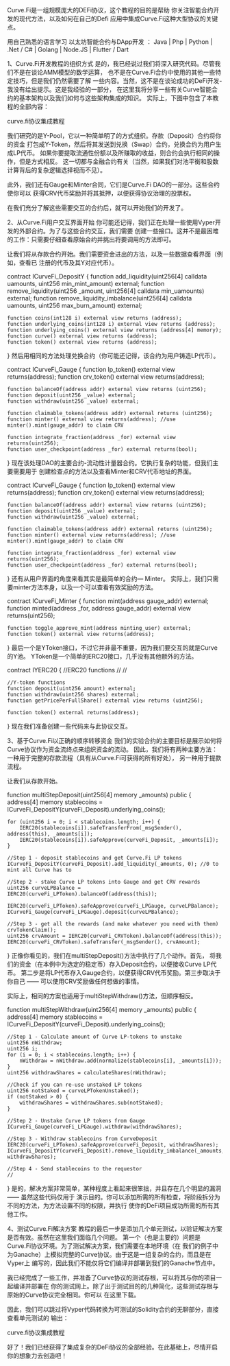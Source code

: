 Curve.Fi是一组规模庞大的DEFi协议，这个教程的目的是帮助 你关注智能合约开发的现代方法，以及如何在自己的Defi 应用中集成Curve.Fi这种大型协议的关键点。

用自己熟悉的语言学习 以太坊智能合约与DApp开发 ： Java | Php | Python | .Net / C# | Golang | Node.JS | Flutter / Dart

1、Curve.Fi开发教程的组织方式
是的，我已经说过我们将深入研究代码。尽管我们不是在谈论AMM模型的数学运算， 也不是在Curve.Fi合约中使用的其他一些特定技巧，但是我们仍然需要了解 一些内容。当然，这不是在谈论成功的DeFi开发-我没有给出提示。这是我经验的一部分， 在这里我将分享一些有关Curve智能合约的基本架构以及我们如何与这些架构集成的知识。 实际上，下图中包含了本教程的全部内容：

curve.fi协议集成教程

我们研究的是Y-Pool，它以一种简单明了的方式组织。存款（Deposit）合约将你的资金 打包成Y-Token，然后将其发送到兑换（Swap）合约，兑换合约为用户生成LP代币。 如果你要提取流通性份额以及所赚取的收益，则合约会执行相同的操作，但是方式相反。 这一切都与金融合约有关（当然，如果我们对池平衡和股数计算背后的复杂逻辑选择视而不见）。

此外，我们还有Gauge和Minter合同，它们是Curve.Fi DAO的一部分。这些合约使你可以 获得CRV代币奖励并将其抵押，以便获得协议治理的投票权。

在我们充分了解这些需要交互的合约后，就可以开始我们的开发了。

2、从Curve.Fi用户交互界面开始
你可能还记得，我们正在处理一些使用Vyper开发的外部合约。为了与这些合约交互，我们需要 创建一些接口。这并不是最困难的工作：只需要仔细查看原始合约并挑出将要调用的方法即可。

让我们将从存款合约开始。我们需要资金进出的方法，以及一些数据查看界面（例如，查看已 注册的代币及其Y对应代币）。

contract ICurveFi_DepositY { 
    function add_liquidity(uint256[4] calldata uamounts, uint256 min_mint_amount) external;
    function remove_liquidity(uint256 _amount, uint256[4] calldata min_uamounts) external;
    function remove_liquidity_imbalance(uint256[4] calldata uamounts, uint256 max_burn_amount) external;

    function coins(int128 i) external view returns (address);
    function underlying_coins(int128 i) external view returns (address);
    function underlying_coins() external view returns (address[4] memory);
    function curve() external view returns (address);
    function token() external view returns (address);
}
然后用相同的方法处理兑换合约（你可能还记得，该合约为用户铸造LP代币）。

contract ICurveFi_Gauge {
    function lp_token() external view returns(address);
    function crv_token() external view returns(address);
 
    function balanceOf(address addr) external view returns (uint256);
    function deposit(uint256 _value) external;
    function withdraw(uint256 _value) external;

    function claimable_tokens(address addr) external returns (uint256);
    function minter() external view returns(address); //use minter().mint(gauge_addr) to claim CRV

    function integrate_fraction(address _for) external view returns(uint256);
    function user_checkpoint(address _for) external returns(bool);
}
现在该处理DAO的主要合约-流动性计量器合约。它执行复杂的功能，但我们主要需要用于 创建检查点的方法以及查看Minter和CRV代币地址的界面。

contract ICurveFi_Gauge {
    function lp_token() external view returns(address);
    function crv_token() external view returns(address);
 
    function balanceOf(address addr) external view returns (uint256);
    function deposit(uint256 _value) external;
    function withdraw(uint256 _value) external;

    function claimable_tokens(address addr) external returns (uint256);
    function minter() external view returns(address); //use minter().mint(gauge_addr) to claim CRV

    function integrate_fraction(address _for) external view returns(uint256);
    function user_checkpoint(address _for) external returns(bool);
}
还有从用户界面的角度来看其实是最简单的合约— Minter。 实际上，我们只需要minter方法本身，以及一个可以查看有效奖励的方法。

contract ICurveFi_Minter {
    function mint(address gauge_addr) external;
    function minted(address _for, address gauge_addr) external view returns(uint256);

    function toggle_approve_mint(address minting_user) external;
    function token() external view returns(address);
}
最后一个是YToken接口，不过它并非最不重要，因为我们要交互的就是Curve的Y池。 YToken是一个简单的ERC20接口，几乎没有其他额外的方法。

contract IYERC20 { 
    //ERC20 functions
    //
    //

    //Y-token functions
    function deposit(uint256 amount) external;
    function withdraw(uint256 shares) external;
    function getPricePerFullShare() external view returns (uint256);

    function token() external returns(address);
}
现在我们准备创建一些代码来与此协议交互。

3、基于Curve.Fi以正确的顺序转移资金
我们的实验合约的主要目标是展示如何将Curve协议作为资金流终点来组织资金的流动。 因此，我们将有两种主要方法：一种用于完整的存款流程（具有从Curve.Fi可获得的所有好处）， 另一种用于提款流程。

让我们从存款开始。

function multiStepDeposit(uint256[4] memory _amounts) public {
    address[4] memory stablecoins = ICurveFi_DepositY(curveFi_Deposit).underlying_coins();

    for (uint256 i = 0; i < stablecoins.length; i++) {
        IERC20(stablecoins[i]).safeTransferFrom(_msgSender(), address(this), _amounts[i]);
        IERC20(stablecoins[i]).safeApprove(curveFi_Deposit, _amounts[i]);
    }

    //Step 1 - deposit stablecoins and get Curve.Fi LP tokens
    ICurveFi_DepositY(curveFi_Deposit).add_liquidity(_amounts, 0); //0 to mint all Curve has to 

    //Step 2 - stake Curve LP tokens into Gauge and get CRV rewards
    uint256 curveLPBalance = IERC20(curveFi_LPToken).balanceOf(address(this));

    IERC20(curveFi_LPToken).safeApprove(curveFi_LPGauge, curveLPBalance);
    ICurveFi_Gauge(curveFi_LPGauge).deposit(curveLPBalance);

    //Step 3 - get all the rewards (and make whatever you need with them)
    crvTokenClaim();
    uint256 crvAmount = IERC20(curveFi_CRVToken).balanceOf(address(this));
    IERC20(curveFi_CRVToken).safeTransfer(_msgSender(), crvAmount);
}
正像你看见的，我们在multiStepDeposit()方法中执行了几个动作。首先， 将我们的资金（在本例中为选定的稳定币）存入Deposit合约，以便接收Curve LP代币。 第二步是将LP代币存入Gauge合约，以便获得CRV代币奖励。第三步取决于你自己 —— 可以使用CRV奖励做任何想做的事情。

实际上，相同的方案也适用于multiStepWithdraw()方法，但顺序相反。

function multiStepWithdraw(uint256[4] memory _amounts) public {
    address[4] memory stablecoins = ICurveFi_DepositY(curveFi_Deposit).underlying_coins();

    //Step 1 - Calculate amount of Curve LP-tokens to unstake
    uint256 nWithdraw;
    uint256 i;
    for (i = 0; i < stablecoins.length; i++) {
        nWithdraw = nWithdraw.add(normalize(stablecoins[i], _amounts[i]));
    }
    uint256 withdrawShares = calculateShares(nWithdraw);

    //Check if you can re-use unstaked LP tokens
    uint256 notStaked = curveLPTokenUnstaked();
    if (notStaked > 0) {
        withdrawShares = withdrawShares.sub(notStaked);
    }

    //Step 2 - Unstake Curve LP tokens from Gauge
    ICurveFi_Gauge(curveFi_LPGauge).withdraw(withdrawShares);

    //Step 3 - Withdraw stablecoins from CurveDeposit
    IERC20(curveFi_LPToken).safeApprove(curveFi_Deposit, withdrawShares);
    ICurveFi_DepositY(curveFi_Deposit).remove_liquidity_imbalance(_amounts, withdrawShares);
    
    //Step 4 - Send stablecoins to the requestor
    //
}
是的，解决方案非常简单，某种程度上看起来很笨拙，并且存在几个明显的漏洞 —— 虽然这些代码仅用于 演示目的。你可以添加所需的所有检查，将阶段拆分为不同的方法，为方法设置不同的权限，并执行 使你的DeFi项目成功所需的所有其他工作。

4、测试Curve.Fi解决方案
教程的最后一步是添加几个单元测试，以验证解决方案是否有效。虽然在这里我们面临几个问题。 第一个（也是主要的）问题是Curve.Fi协议环境。为了测试解决方案，我们需要在本地环境（在 我们的例子中为Ganache）上模拟完整的Curve协议。由于这是一组复杂的合约，而且是在Vyper上 编写的，因此我们不能仅将它们编译并部署到我们的Ganache节点中。

我已经完成了一些工作，并准备了Curve协议的测试存根，可以将其与你的项目一起编译并部署在 你的测试网上。除了出于测试目的的几种简化，这些测试存根与原始的Curve协议完全相同。你可以 在这里下载。

因此，我们可以跳过将Vyper代码转换为可测试的Solidity合约的无聊部分，直接查看单元测试的 输出：

curve.fi协议集成教程

好了！我们已经获得了集成复杂的DeFi协议的全部经验。在此基础上，尽情开启你的想象力去创造吧！

